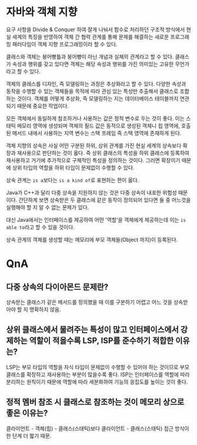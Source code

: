 # 자바와 객체 지향

요구 사항을 Divide & Conquer 하여 잘게 나눠서 함수로 처리하던 구조적 방식에서 현실 세계의 특징을 반영하여 객체 간 협력 관계를 통해 문제를 해결하는 새로운 프로그래밍 패러다임이 객체 지향 프로그래밍이라 할 수 있다.

클래스와 객체는 붕어빵틀과 붕어빵이 아닌 개념과 실체의 관계라고 할 수 있다. 클래스가 속성과 행위를 갖고 있다면 객체는 해당 속성과 행위를 가진 의미있는 고유한 무언가라고 할 수 있다.

객체의 클래스를 디자인, 즉 모델링하는 과정은 추상화라고 할 수 있다. 다양한 속성과 동작을 수행할 수 있는 객체들을 목적에 따라 관심 있는 특성만 추출해서 클래스로 조합하는 것이다. 객체를 어떻게 추상화, 즉 모델링하는 지는 데이터베이스 테이블까지 연관되기 때문에 중요한 작업이다.

모든 객체에서 동일하게 참조하거나 사용하는 값은 정적 변수로 두는 것이 좋다. 이는 스태틱 메모리 영역에 생성되며 객체의 필드 값은 동적으로 생성된 객체니 힙 영역에, 호출된 메서드 내에서 사용하는 지역 변수는 스택 프레임 즉 스택 영역에 존재하게 된다.

객체 지향의 상속은 사실 어떤 구분된 하위, 상위 관계를 가진 현실 세계의 상속보다 확장과 재사용으로 판단하는 것이 옳다. 즉 상위 클래스의 특성을 하위 클래스에 등록하여 재사용하고 거기에 추가적으로 구체적인 특성을 정의하는 것이다. 그러면 확장이기 때문에 상위 타입의 역할을 하위 타입이 문제없이 수행할 수 있다.

상속 관계는 `is a`보다는 `is a kind of`로 표현하는 편이 옳다.

Java가 C++과 달리 다중 상속을 지원하지 않는 것은 다중 상속이 내포한 위험성 때문이다. 간단하게 보면 상속받은 두 클래스에 같은 동작이 정의되어 있다면 둘 중 어느것을 실행해야 할 지 알 수 없는 문제가 있다.

대신 Java에서는 인터페이스를 제공하여 어떤 '역할'을 객체에게 제공하는데 이는 `is able to`라고 할 수 있을 것이다.

상속 관계의 객체를 생성할 때는 메모리에 부모 객체들(Object 까지)이 등록된다.

# QnA
## 다중 상속의 다이아몬드 문제란?
상속받는 클래스가 같은 메서드를 정의했을 때 이를 구분하기 어렵고 어느 것을 상속받아야 할 지 명확하지 않음.
## 상위 클래스에서 물려주는 특성이 많고 인터페이스에서 강제하는 역할이 적을수록 LSP, ISP를 준수하기 적합한 이유는?
LSP는 부모 타입의 역할을 자식 타입이 문제없이 수행할 수 있어야 하는 것이므로 부모 클래스를 확장하고 재사용하는 부분이 많을수록 좋다. ISP는 인터페이스를 역할에 따라 분리하는 원칙이기 때문에 역할에 따라 세분화하여 기능의 응집도를 높이는 것이 좋다.
## 정적 멤버 참조 시 클래스로 참조하는 것이 메모리 상으로 좋은 이유는?
클라이언트 - 객체(힙) - 클래스(스태틱)보다 클라이언트 - 클래스(스태틱) 접근 방식이 한 단계 더 짧기 때문.
